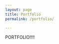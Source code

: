 ```yaml
---
layout: page
title: Portfolio
permalink: /portfolio/

---
```

<html>
	<head>
		<title>Steve</title>
	</head>
	<body>
		<p>PORTFOLIO!!!!</p>
	</body>

</html>